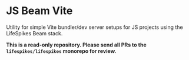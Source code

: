 # JS Beam Vite

Utility for simple Vite bundler/dev server setups for JS projects
using the LifeSpikes Beam stack.

**This is a read-only repository. Please send all PRs to the
`lifespikes/lifespikes` monorepo for review.**
